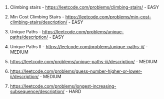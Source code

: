 1. Climbing stairs - https://leetcode.com/problems/climbing-stairs/ - EASY
   
2. Min Cost Climbing Stairs - https://leetcode.com/problems/min-cost-climbing-stairs/description/ - EASY

3. Unique Paths - https://leetcode.com/problems/unique-paths/description/ - EASY

4. Unique Paths II - https://leetcode.com/problems/unique-paths-ii/ - MEDIUM

5. https://leetcode.com/problems/unique-paths-iii/description/ - MEDIUM

6. https://leetcode.com/problems/guess-number-higher-or-lower-ii/description/ - MEDIUM

7. https://leetcode.com/problems/longest-increasing-subsequence/description/ - HARD
